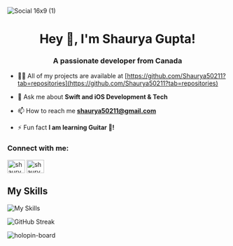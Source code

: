 
![Social 16x9 (1)](https://github.com/Shaurya50211/Shaurya50211/assets/74823287/681eaa56-0201-42e5-9bfd-667a6e3ea188)

<h1 align="center">Hey 👋, I'm Shaurya Gupta!</h1>
<h3 align="center">A passionate developer from Canada</h3>

- 👨‍💻 All of my projects are available at [https://github.com/Shaurya50211?tab=repositories](https://github.com/Shaurya50211?tab=repositories)

- 💬 Ask me about **Swift and iOS Development & Tech**

- 📫 How to reach me **shaurya50211@gmail.com**

- ⚡ Fun fact **I am learning Guitar 🎸!**

<h3 align="left">Connect with me:</h3>
<p align="left">
	<a href="https://twitter.com/shaurya50211" target="blank"><img align="center" src="https://raw.githubusercontent.com/rahuldkjain/github-profile-readme-generator/master/src/images/icons/Social/twitter.svg" alt="shaurya50211" height="30" width="40" /></a> <a href="https://www.linkedin.com/in/shaurya-gupta-b32794249/" target="blank"><img align="center" src="https://img.icons8.com/color/344/linkedin.png" alt="shaurya50211" height="30" width="40" /></a>
</p>

<h2>My Skills</h2>

![My Skills](https://skillicons.dev/icons?i=swift,firebase,html,css,tailwind,javascript&theme=light)

![GitHub Streak](https://streak-stats.demolab.com?user=shaurya50211&theme=swift&hide_border=true)

<p><img align="center" src="https://holopin.me/thechosenone" alt="holopin-board"/></p>
